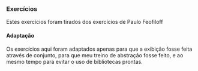 ### Exercícios

Estes exercícios foram tirados dos exercícios de Paulo Feofiloff

#### Adaptação

Os exercícios aqui foram adaptados apenas para que a exibição fosse feita através de conjunto, para que meu treino de abstração fosse feito, e ao mesmo tempo para evitar o uso de bibliotecas prontas.
